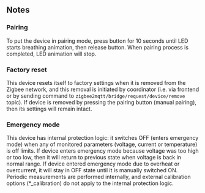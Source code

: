 <!-- Notes BEGIN: You can edit here. Add "## Notes" headline if not already present. -->
## Notes

### Pairing
To put the device in pairing mode, press button for 10 seconds until LED starts breathing animation, then release button. When pairing process is completed, LED animation will stop.

### Factory reset
This device resets itself to factory settings when it is removed from the Zigbee network, and this removal is initiated by coordinator (i.e. via frontend or by sending command to `zigbee2mqtt/bridge/request/device/remove` topic). If device is removed by pressing the pairing button (manual pairing), then its settings will remain intact.

### Emergency mode
This device has internal protection logic: it switches OFF (enters emergency mode) when any of monitored parameters (voltage, current or temperature) is off limits. If device enters emergency mode because voltage was too high or too low, then it will return to previous state when voltage is back in normal range. If device entered emergency mode due to overheat or overcurrent, it will stay in OFF state until it is manually switched ON. Periodic measurements are performed internally, and external calibration options (*_calibration) do not apply to the internal protection logic.
<!-- Notes END: Do not edit below this line -->

